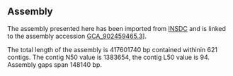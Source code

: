 **Assembly**
--------

The assembly presented here has been imported from [INSDC](http://www.insdc.org) and is linked to the assembly accession [GCA\_902459465.3](http://www.ebi.ac.uk/ena/data/view/GCA_902459465.3)].

The total length of the assembly is 417601740 bp contained withinin 621 contigs.
The contig N50 value is 1383654, the contig L50 value is 94.
Assembly gaps span 148140 bp.
